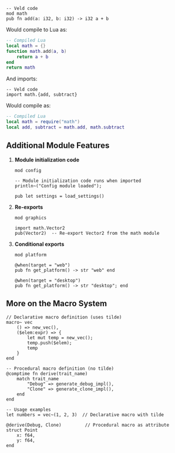```veld
-- Veld code
mod math
pub fn add(a: i32, b: i32) -> i32 a + b
```

Would compile to Lua as:

```lua
-- Compiled Lua
local math = {}
function math.add(a, b)
    return a + b
end
return math
```

And imports:

```veld
-- Veld code
import math.{add, subtract}
```

Would compile as:

```lua
-- Compiled Lua
local math = require("math")
local add, subtract = math.add, math.subtract
```

## Additional Module Features

1. **Module initialization code**
   ```veld
   mod config

   -- Module initialization code runs when imported
   println~("Config module loaded");

   pub let settings = load_settings()
   ```

2. **Re-exports**
   ```veld
   mod graphics

   import math.Vector2
   pub(Vector2)  -- Re-export Vector2 from the math module
   ```

3. **Conditional exports**
   ```veld
   mod platform

   @when(target = "web")
   pub fn get_platform() -> str "web" end

   @when(target = "desktop")
   pub fn get_platform() -> str "desktop"; end
   ```


## More on the Macro System

```veld
// Declarative macro definition (uses tilde)
macro~ vec
    () => new_vec(),
    ($elem:expr) => {
        let mut temp = new_vec();
        temp.push($elem);
        temp
    }
end

-- Procedural macro definition (no tilde)
@comptime fn derive(trait_name)
    match trait_name
        "Debug" => generate_debug_impl(),
        "Clone" => generate_clone_impl(),
    end
end

-- Usage examples
let numbers = vec~(1, 2, 3)  // Declarative macro with tilde

@derive(Debug, Clone)         // Procedural macro as attribute
struct Point
    x: f64,
    y: f64,
end
```
